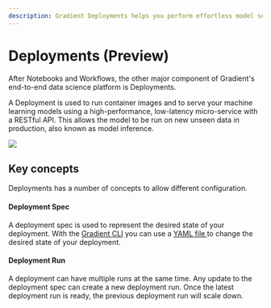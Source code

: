 ```yaml
---
description: Gradient Deployments helps you perform effortless model serving.
---
```


# Deployments (Preview)

After Notebooks and Workflows, the other major component of Gradient's end-to-end data science platform is Deployments.

A Deployment is used to run container images and to serve your machine learning models using a high-performance, low-latency micro-service with a RESTful API. This allows the model to be run on new unseen data in production, also known as model inference.

![](<../../.gitbook/assets/screen-shot-2021-09-21-at-1.52.29-pm (1).png>)

## Key concepts

Deployments has a number of concepts to allow different configuration.

#### Deployment Spec

A deployment spec is used to represent the desired state of your deployment. With the [Gradient CLI](../../get-started/quick-start/install-the-cli.md) you can use a [YAML file ](../deployments-preview/deployment-spec.md)to change the desired state of your deployment.

#### Deployment Run

A deployment can have multiple runs at the same time. Any update to the deployment spec can create a new deployment run. Once the latest deployment run is ready, the previous deployment run will scale down.

